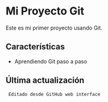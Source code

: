 # Mi Proyecto Git
   
   Este es mi primer proyecto usando Git.

   ## Características
   - Aprendiendo Git paso a paso

   ## Última actualización
     Editado desde GitHub web interface